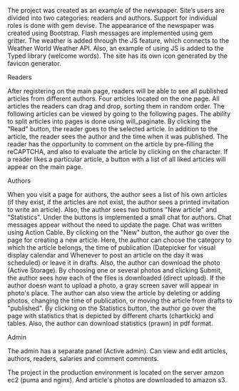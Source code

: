 The project was created as an example of the newspaper. Site’s users are divided into two categories: readers and authors. Support for individual roles is done with gem devise. The appearance of the newspaper was created using Bootstrap. Flash messages are implemented using gem gritter. The weather is added through the JS feature, which connects to the Weather World Weather API. Also, an example of using JS is added to the Typed library (welcome words). The site has its own icon generated by the favicon generator.

Readers

After registering on the main page, readers will be able to see all published articles from different authors. Four articles located on the one page. All articles the readers can drag and drop, sorting them in random order. The following articles can be viewed by going to the following pages. The ability to split articles into pages is done using will_paginate. By clicking the "Read" button, the reader goes to the selected article. In addition to the article, the reader sees the author and the time when it was published. The reader has the opportunity to comment on the article by pre-filling the reCAPTCHA, and also to evaluate the article by clicking on the character. If a reader likes a particular article, a button with a list of all liked articles will appear on the main page.

Authors

When you visit a page for authors, the author sees a list of his own articles (if they exist, if the articles are not exist, the author sees a printed invitation to write an article). Also, the author sees two buttons "New article" and "Statistics". Under the buttons is implemented a small chat for authors. Chat messages appear without the need to update the page. Chat was written using Action Cable.  By clicking on the "New" button, the author go over the page for creating a new article. Here, the author can choose the category to which the article belongs, the time of publication (Datepicker for visual display calendar and Whenever to post an article on the day it was scheduled) or leave it in drafts. Also, the author can download the photo (Active Storage). By choosing one or several photos and clicking Submit, the author sees how each of the files is downloaded (direct upload). If the author doesn want to upload a photo, a gray screen saver will appear in photo's place. The author can also view the article by deleting or adding photos, changing the time of publication, or moving the article from drafts to "published".
By clicking on the Statistics button, the author go over the page with statistics that is depicted by different charts (chartkick) and tables. Also, the author can download statistics (prawn) in pdf format.

Admin

The admin has a separate panel (Active admin). Can view and edit articles, authors, readers, salaries and comment comments.

The project in the production environment is located on the server amzon ec2 (puma and nginx). And article's photos are downloaded to amazon s3.
